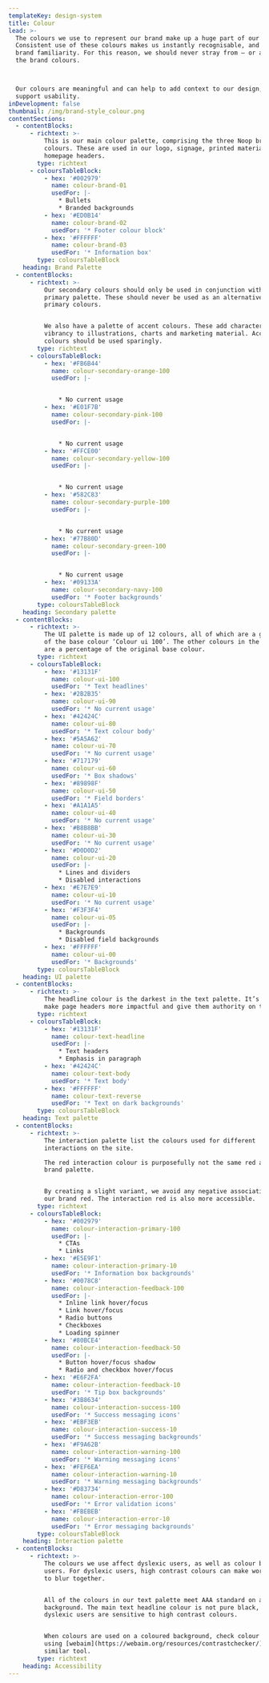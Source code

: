 ```yaml
---
templateKey: design-system
title: Colour
lead: >-
  The colours we use to represent our brand make up a huge part of our identity.
  Consistent use of these colours makes us instantly recognisable, and nurture
  brand familiarity. For this reason, we should never stray from – or alter –
  the brand colours.



  Our colours are meaningful and can help to add context to our design, to
  support usability.
inDevelopment: false
thumbnail: /img/brand-style_colour.png
contentSections:
  - contentBlocks:
      - richtext: >-
          This is our main colour palette, comprising the three Noop brand
          colours. These are used in our logo, signage, printed material and
          homepage headers.
        type: richtext
      - coloursTableBlock:
          - hex: '#002979'
            name: colour-brand-01
            usedFor: |-
              * Bullets
              * Branded backgrounds
          - hex: '#ED0B14'
            name: colour-brand-02
            usedFor: '* Footer colour block'
          - hex: '#FFFFFF'
            name: colour-brand-03
            usedFor: '* Information box'
        type: coloursTableBlock
    heading: Brand Palette
  - contentBlocks:
      - richtext: >-
          Our secondary colours should only be used in conjunction with the
          primary palette. These should never be used as an alternative to the
          primary colours.


          We also have a palette of accent colours. These add character and
          vibrancy to illustrations, charts and marketing material. Accent
          colours should be used sparingly.
        type: richtext
      - coloursTableBlock:
          - hex: '#FB6B44'
            name: colour-secondary-orange-100
            usedFor: |-


              * No current usage
          - hex: '#E01F7B'
            name: colour-secondary-pink-100
            usedFor: |-


              * No current usage
          - hex: '#FFCE00'
            name: colour-secondary-yellow-100
            usedFor: |-


              * No current usage
          - hex: '#582C83'
            name: colour-secondary-purple-100
            usedFor: |-


              * No current usage
          - hex: '#77B80D'
            name: colour-secondary-green-100
            usedFor: |-


              * No current usage
          - hex: '#09133A'
            name: colour-secondary-navy-100
            usedFor: '* Footer backgrounds'
        type: coloursTableBlock
    heading: Secondary palette
  - contentBlocks:
      - richtext: >-
          The UI palette is made up of 12 colours, all of which are a gradient
          of the base colour ‘Colour ui 100’. The other colours in the palette
          are a percentage of the original base colour.
        type: richtext
      - coloursTableBlock:
          - hex: '#13131F'
            name: colour-ui-100
            usedFor: '* Text headlines'
          - hex: '#2B2B35'
            name: colour-ui-90
            usedFor: '* No current usage'
          - hex: '#42424C'
            name: colour-ui-80
            usedFor: '* Text colour body'
          - hex: '#5A5A62'
            name: colour-ui-70
            usedFor: '* No current usage'
          - hex: '#717179'
            name: colour-ui-60
            usedFor: '* Box shadows'
          - hex: '#89898F'
            name: colour-ui-50
            usedFor: '* Field borders'
          - hex: '#A1A1A5'
            name: colour-ui-40
            usedFor: '* No current usage'
          - hex: '#B8B8BB'
            name: colour-ui-30
            usedFor: '* No current usage'
          - hex: '#D0D0D2'
            name: colour-ui-20
            usedFor: |-
              * Lines and dividers
              * Disabled interactions
          - hex: '#E7E7E9'
            name: colour-ui-10
            usedFor: '* No current usage'
          - hex: '#F3F3F4'
            name: colour-ui-05
            usedFor: |-
              * Backgrounds
              * Disabled field backgrounds
          - hex: '#FFFFFF'
            name: colour-ui-00
            usedFor: '* Backgrounds'
        type: coloursTableBlock
    heading: UI palette
  - contentBlocks:
      - richtext: >-
          The headline colour is the darkest in the text palette. It’s used to
          make page headers more impactful and give them authority on the page.
        type: richtext
      - coloursTableBlock:
          - hex: '#13131F'
            name: colour-text-headline
            usedFor: |-
              * Text headers
              * Emphasis in paragraph
          - hex: '#42424C'
            name: colour-text-body
            usedFor: '* Text body'
          - hex: '#FFFFFF'
            name: colour-text-reverse
            usedFor: '* Text on dark backgrounds'
        type: coloursTableBlock
    heading: Text palette
  - contentBlocks:
      - richtext: >-
          The interaction palette list the colours used for different
          interactions on the site.

          The red interaction colour is purposefully not the same red as our
          brand palette.


          By creating a slight variant, we avoid any negative association with
          our brand red. The interaction red is also more accessible.
        type: richtext
      - coloursTableBlock:
          - hex: '#002979'
            name: colour-interaction-primary-100
            usedFor: |-
              * CTAs
              * Links
          - hex: '#E5E9F1'
            name: colour-interaction-primary-10
            usedFor: '* Information box backgrounds'
          - hex: '#0078C8'
            name: colour-interaction-feedback-100
            usedFor: |-
              * Inline link hover/focus
              * Link hover/focus
              * Radio buttons
              * Checkboxes
              * Loading spinner
          - hex: '#80BCE4'
            name: colour-interaction-feedback-50
            usedFor: |-
              * Button hover/focus shadow
              * Radio and checkbox hover/focus
          - hex: '#E6F2FA'
            name: colour-interaction-feedback-10
            usedFor: '* Tip box backgrounds'
          - hex: '#3B8634'
            name: colour-interaction-success-100
            usedFor: '* Success messaging icons'
          - hex: '#EBF3EB'
            name: colour-interaction-success-10
            usedFor: '* Success messaging backgrounds'
          - hex: '#F9A62B'
            name: colour-interaction-warning-100
            usedFor: '* Warning messaging icons'
          - hex: '#FEF6EA'
            name: colour-interaction-warning-10
            usedFor: '* Warning messaging backgrounds'
          - hex: '#D83734'
            name: colour-interaction-error-100
            usedFor: '* Error validation icons'
          - hex: '#FBEBEB'
            name: colour-interaction-error-10
            usedFor: '* Error messaging backgrounds'
        type: coloursTableBlock
    heading: Interaction palette
  - contentBlocks:
      - richtext: >-
          The colours we use affect dyslexic users, as well as colour blind
          users. For dyslexic users, high contrast colours can make words appear
          to blur together.


          All of the colours in our text palette meet AAA standard on a white
          background. The main text headline colour is not pure black, as
          dyslexic users are sensitive to high contrast colours.


          When colours are used on a coloured background, check colour contrast
          using [webaim](https://webaim.org/resources/contrastchecker/) or a
          similar tool.
        type: richtext
    heading: Accessibility
---
```


